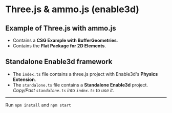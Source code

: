 # Three.js & ammo.js (enable3d)

## Example of Three.js with ammo.js

- Contains a **CSG Example with BufferGeometries**.
- Contains the **Flat Package for 2D Elements**.

## Standalone Enable3d framework

- The `index.ts` file contains a three.js project with Enable3d's **Physics Extension**.
- The `standalone.ts` file contains a **Standalone Enable3d** project.  
_Copy/Past `standalone.ts` into `index.ts` to use it._

---

Run `npm install` and `npm start`
